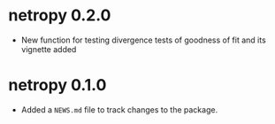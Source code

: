# netropy 0.2.0

* New function for testing divergence tests of goodness of fit and its vignette added

# netropy 0.1.0

* Added a `NEWS.md` file to track changes to the package.
